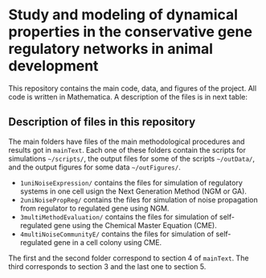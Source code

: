 # Study and modeling of dynamical properties in the conservative gene regulatory networks in animal development
This repository contains the main code, data, and figures of the project. All code is written in Mathematica. A description of the files is in next table: 

## Description of files in this repository

The main folders have files of the main methodological procedures and results got in `mainText`. Each one of these folders contain the scripts for simulations `~/scripts/`, the output files for some of the scripts `~/outData/`, and the output figures for some data `~/outFigures/`. 

- `1uniNoiseExpression/` contains the files for simulation of regulatory systems in one cell usign the Next Generation Method (NGM or GA).
- `2uniNoisePropReg/` contains the files for simulation of noise propagation from regulator to regulated gene using NGM.
- `3multiMethodEvaluation/` contains the files for  simulation of self-regulated gene using the Chemical Master Equation (CME).
- `4multiNoiseCommunityE/` contains the files for simulation of self-regulated gene in a cell colony using CME.

The first and the second folder correspond to section 4 of `mainText`. The third corresponds to section 3 and the last one to section 5.
